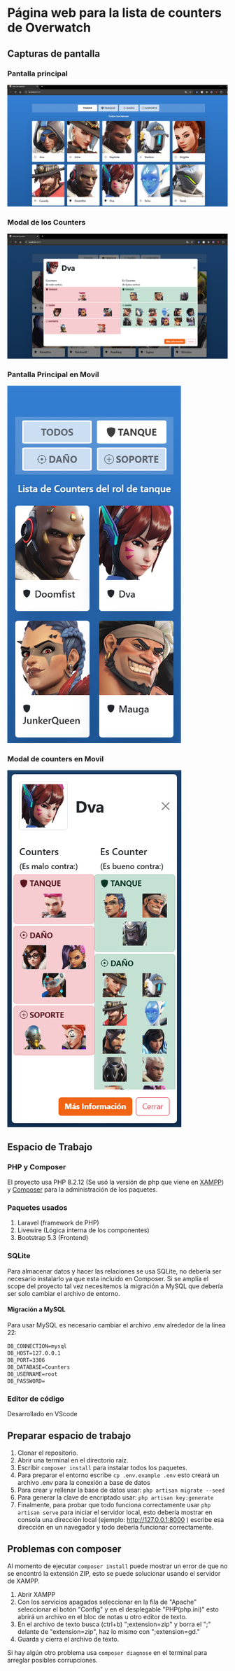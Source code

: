 # Página web para la lista de counters de Overwatch

## Capturas de pantalla

### Pantalla principal
![Pantalla Principal](./Capturas%20de%20Pantalla/Principal.png)
### Modal de los Counters
![Counters](./Capturas%20de%20Pantalla/Modal.png)
### Pantalla Principal en Movil
![Pantalla Principal Movil](./Capturas%20de%20Pantalla/MovilP.png)
### Modal de counters en Movil
![Counters en Movil](./Capturas%20de%20Pantalla/MovilM.png)


## Espacio de Trabajo

### PHP y Composer
El proyecto usa PHP 8.2.12 (Se usó la versión de php que viene en [XAMPP](https://www.apachefriends.org/es/index.html)) y [Composer](https://getcomposer.org) para la administración de los paquetes.
### Paquetes usados
1. Laravel (framework de PHP)
2. Livewire (Lógica interna de los componentes)
3. Bootstrap 5.3 (Frontend)
### SQLite
Para almacenar datos y hacer las relaciones se usa SQLite, no debería ser necesario instalarlo ya que esta incluido en Composer. Si se amplía el scope del proyecto tal vez necesitemos la migración a MySQL que debería ser solo cambiar el archivo de entorno.
#### Migración a MySQL
Para usar MySQL es necesario cambiar el archivo .env alrededor de la línea 22:
```
DB_CONNECTION=mysql
DB_HOST=127.0.0.1
DB_PORT=3306
DB_DATABASE=Counters
DB_USERNAME=root
DB_PASSWORD=
```
### Editor de código
Desarrollado en VScode

## Preparar espacio de trabajo
1. Clonar el repositorio.
2. Abrir una terminal en el directorio raíz.
3. Escribir `composer install` para instalar todos los paquetes.
4. Para preparar el entorno escribe `cp .env.example .env` esto creará un archivo .env para la conexión a base de datos
5. Para crear y rellenar la base de datos usar: `php artisan migrate --seed`
6. Para generar la clave de encriptado usar: `php artisan key:generate`
7. Finalmente, para probar que todo funciona correctamente usar `php artisan serve` para iniciar el servidor local, esto debería mostrar en consola una dirección local (ejemplo: http://127.0.0.1:8000 ) escribe esa dirección en un navegador y todo debería funcionar correctamente.
## Problemas con composer
Al momento de ejecutar `composer install` puede mostrar un error de que no se encontró la extensión ZIP, esto se puede solucionar usando el servidor de XAMPP.

1. Abrir XAMPP
2. Con los servicios apagados seleccionar en la fila de "Apache" seleccionar el botón "Config" y en el desplegable "PHP(php.ini)" esto abrirá un archivo en el bloc de notas u otro editor de texto.
3. En el archivo de texto busca (ctrl+b) ";extension=zip" y borra el ";" delante de "extension=zip", haz lo mismo con ";extension=gd."
4. Guarda y cierra el archivo de texto.

Si hay algún otro problema usa `composer diagnose` en el terminal para arreglar posibles corrupciones.
